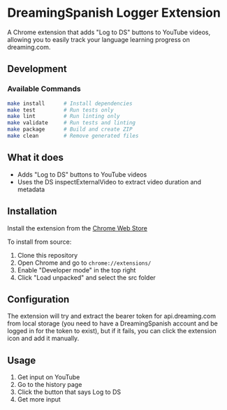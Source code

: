 # DreamingSpanish Logger Extension

A Chrome extension that adds "Log to DS" buttons to YouTube videos, allowing you to easily track your language learning progress on dreaming.com.

## Development

### Available Commands
```bash
make install      # Install dependencies
make test         # Run tests only
make lint         # Run linting only  
make validate     # Run tests and linting
make package      # Build and create ZIP
make clean        # Remove generated files
```

## What it does

- Adds "Log to DS" buttons to YouTube videos
- Uses the DS inspectExternalVideo to extract video duration and metadata

## Installation

Install the extension from the [Chrome Web Store](https://chromewebstore.google.com/detail/dreaming-logger/nkbiabkpjehnckfpjpidljhhdlcdnmjm)

To install from source:

1. Clone this repository
2. Open Chrome and go to `chrome://extensions/`
3. Enable "Developer mode" in the top right
4. Click "Load unpacked" and select the src folder

## Configuration

The extension will try and extract the bearer token for api.dreaming.com from local storage (you need to have a DreamingSpanish account and be logged in for the token to exist), but if it fails, you can click the extension icon and add it manually.

## Usage

1. Get input on YouTube
2. Go to the history page
3. Click the button that says Log to DS
4. Get more input
   